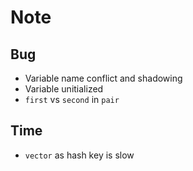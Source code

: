 # Note
## Bug
* Variable name conflict and shadowing
* Variable unitialized
* `first` vs `second` in `pair`
## Time
* `vector` as hash key is slow
